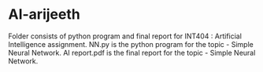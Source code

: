 # AI-arijeeth
Folder consists of python program and final report for INT404 : Artificial Intelligence assignment.
NN.py is the python program for the topic - Simple Neural Network.
AI report.pdf is the final report for the topic - Simple Neural Network.
